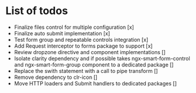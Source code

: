 # List of todos

- Finalize files control for multiple configuration [x]
- Finalize auto submit implementation [x]
- Test form group and repeatable controls integration [x]
- Add Request interceptor to forms package to support [x]
- Review dropzone directive and component implementations []
- Isolate clarity dependency and if possible takes ngx-smart-form-control and ngx-smart-form-group component to a dedicated package []
- Replace the swith statement with a call to pipe transform []
- Remove dependency to clr-icon []
- Move HTTP loaders and Submit handlers to dedicated packages []
